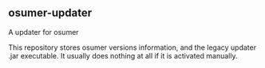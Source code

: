 ## osumer-updater
A updater for osumer

This repository stores osumer versions information, and the legacy updater .jar executable. It usually does nothing at all if it is activated manually.